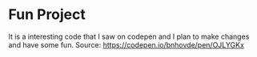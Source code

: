 # Fun Project
It is a interesting code that I saw on codepen and I plan to make changes and have some fun. 
Source: https://codepen.io/bnhovde/pen/OJLYGKx
